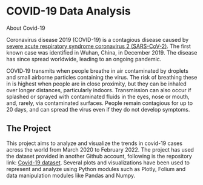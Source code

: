 # COVID-19 Data Analysis

About Covid-19

Coronavirus disease 2019 (COVID-19) is a contagious disease caused by [severe acute respiratory syndrome coronavirus 2 (SARS-CoV-2)](https://en.wikipedia.org/wiki/Severe_acute_respiratory_syndrome_coronavirus_2). The first known case was identified in Wuhan, China, in December 2019. The disease has since spread worldwide, leading to an ongoing pandemic.

COVID‑19 transmits when people breathe in air contaminated by droplets and small airborne particles containing the virus. The risk of breathing these in is highest when people are in close proximity, but they can be inhaled over longer distances, particularly indoors. Transmission can also occur if splashed or sprayed with contaminated fluids in the eyes, nose or mouth, and, rarely, via contaminated surfaces. People remain contagious for up to 20 days, and can spread the virus even if they do not develop symptoms.

## The Project

This project aims to analyze and visualize the trends in covid-19 cases across the world from March 2020 to February 2022. The project has used the dataset provided in another Github account, following is the repository link: [Covid-19 dataset](https://github.com/laxmimerit/Covid-19-Preprocessed-Dataset).
Several plots and visualizations have been used to represent and analyze using Python modules such as Plotly, Folium and data manipulation modules like Pandas and Numpy.

